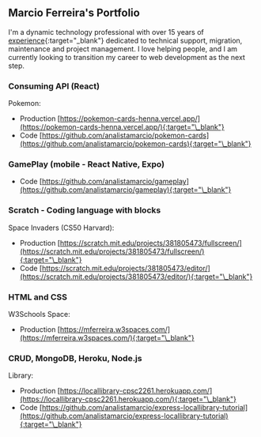 ## Marcio Ferreira's Portfolio

I'm a dynamic technology professional with over 15 years of [experience](https://linkedin.com/in/analistamarcio){:target="\_blank"} dedicated to technical support, migration, maintenance and project management. I love helping people, and I am currently looking to transition my career to web development as the next step.

### Consuming API (React)

Pokemon:

- Production
  [https://pokemon-cards-henna.vercel.app/](https://pokemon-cards-henna.vercel.app/){:target="\_blank"}
- Code
  [https://github.com/analistamarcio/pokemon-cards](https://github.com/analistamarcio/pokemon-cards){:target="\_blank"}

### GamePlay (mobile - React Native, Expo)

- Code
  [https://github.com/analistamarcio/gameplay](https://github.com/analistamarcio/gameplay){:target="\_blank"}

### Scratch - Coding language with blocks

Space Invaders (CS50 Harvard):

- Production
  [https://scratch.mit.edu/projects/381805473/fullscreen/](https://scratch.mit.edu/projects/381805473/fullscreen/){:target="\_blank"}
- Code
  [https://scratch.mit.edu/projects/381805473/editor/](https://scratch.mit.edu/projects/381805473/editor/){:target="\_blank"}

### HTML and CSS

W3Schools Space:

- Production
  [https://mferreira.w3spaces.com/](https://mferreira.w3spaces.com/){:target="\_blank"}

### CRUD, MongoDB, Heroku, Node.js

Library:

- Production
  [https://locallibrary-cpsc2261.herokuapp.com/](https://locallibrary-cpsc2261.herokuapp.com/){:target="\_blank"}
- Code
  [https://github.com/analistamarcio/express-locallibrary-tutorial](https://github.com/analistamarcio/express-locallibrary-tutorial){:target="\_blank"}
